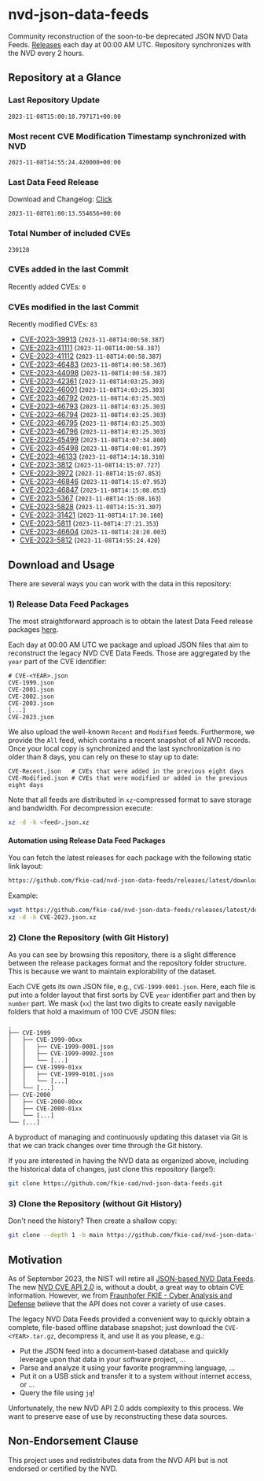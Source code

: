 # nvd-json-data-feeds

Community reconstruction of the soon-to-be deprecated JSON NVD Data Feeds. 
[Releases](https://github.com/fkie-cad/nvd-json-data-feeds/releases/latest) each day at 00:00 AM UTC.
Repository synchronizes with the NVD every 2 hours.

## Repository at a Glance

### Last Repository Update

```plain
2023-11-08T15:00:18.797171+00:00
```

### Most recent CVE Modification Timestamp synchronized with NVD

```plain
2023-11-08T14:55:24.420000+00:00
```

### Last Data Feed Release

Download and Changelog: [Click](https://github.com/fkie-cad/nvd-json-data-feeds/releases/latest)

```plain
2023-11-08T01:00:13.554656+00:00
```

### Total Number of included CVEs

```plain
230128
```

### CVEs added in the last Commit

Recently added CVEs: `0`



### CVEs modified in the last Commit

Recently modified CVEs: `83`

* [CVE-2023-39913](CVE-2023/CVE-2023-399xx/CVE-2023-39913.json) (`2023-11-08T14:00:58.387`)
* [CVE-2023-41111](CVE-2023/CVE-2023-411xx/CVE-2023-41111.json) (`2023-11-08T14:00:58.387`)
* [CVE-2023-41112](CVE-2023/CVE-2023-411xx/CVE-2023-41112.json) (`2023-11-08T14:00:58.387`)
* [CVE-2023-46483](CVE-2023/CVE-2023-464xx/CVE-2023-46483.json) (`2023-11-08T14:00:58.387`)
* [CVE-2023-44098](CVE-2023/CVE-2023-440xx/CVE-2023-44098.json) (`2023-11-08T14:00:58.387`)
* [CVE-2023-42361](CVE-2023/CVE-2023-423xx/CVE-2023-42361.json) (`2023-11-08T14:03:25.303`)
* [CVE-2023-46001](CVE-2023/CVE-2023-460xx/CVE-2023-46001.json) (`2023-11-08T14:03:25.303`)
* [CVE-2023-46792](CVE-2023/CVE-2023-467xx/CVE-2023-46792.json) (`2023-11-08T14:03:25.303`)
* [CVE-2023-46793](CVE-2023/CVE-2023-467xx/CVE-2023-46793.json) (`2023-11-08T14:03:25.303`)
* [CVE-2023-46794](CVE-2023/CVE-2023-467xx/CVE-2023-46794.json) (`2023-11-08T14:03:25.303`)
* [CVE-2023-46795](CVE-2023/CVE-2023-467xx/CVE-2023-46795.json) (`2023-11-08T14:03:25.303`)
* [CVE-2023-46796](CVE-2023/CVE-2023-467xx/CVE-2023-46796.json) (`2023-11-08T14:03:25.303`)
* [CVE-2023-45499](CVE-2023/CVE-2023-454xx/CVE-2023-45499.json) (`2023-11-08T14:07:34.800`)
* [CVE-2023-45498](CVE-2023/CVE-2023-454xx/CVE-2023-45498.json) (`2023-11-08T14:08:01.397`)
* [CVE-2023-46133](CVE-2023/CVE-2023-461xx/CVE-2023-46133.json) (`2023-11-08T14:14:18.310`)
* [CVE-2023-3812](CVE-2023/CVE-2023-38xx/CVE-2023-3812.json) (`2023-11-08T14:15:07.727`)
* [CVE-2023-3972](CVE-2023/CVE-2023-39xx/CVE-2023-3972.json) (`2023-11-08T14:15:07.853`)
* [CVE-2023-46846](CVE-2023/CVE-2023-468xx/CVE-2023-46846.json) (`2023-11-08T14:15:07.953`)
* [CVE-2023-46847](CVE-2023/CVE-2023-468xx/CVE-2023-46847.json) (`2023-11-08T14:15:08.053`)
* [CVE-2023-5367](CVE-2023/CVE-2023-53xx/CVE-2023-5367.json) (`2023-11-08T14:15:08.163`)
* [CVE-2023-5828](CVE-2023/CVE-2023-58xx/CVE-2023-5828.json) (`2023-11-08T14:15:31.307`)
* [CVE-2023-31421](CVE-2023/CVE-2023-314xx/CVE-2023-31421.json) (`2023-11-08T14:17:30.160`)
* [CVE-2023-5811](CVE-2023/CVE-2023-58xx/CVE-2023-5811.json) (`2023-11-08T14:27:21.353`)
* [CVE-2023-46604](CVE-2023/CVE-2023-466xx/CVE-2023-46604.json) (`2023-11-08T14:28:20.003`)
* [CVE-2023-5812](CVE-2023/CVE-2023-58xx/CVE-2023-5812.json) (`2023-11-08T14:55:24.420`)


## Download and Usage

There are several ways you can work with the data in this repository:

### 1) Release Data Feed Packages

The most straightforward approach is to obtain the latest Data Feed release packages [here](https://github.com/fkie-cad/nvd-json-data-feeds/releases/latest).

Each day at 00:00 AM UTC we package and upload JSON files that aim to reconstruct the legacy NVD CVE Data Feeds.
Those are aggregated by the `year` part of the CVE identifier:

```
# CVE-<YEAR>.json
CVE-1999.json
CVE-2001.json
CVE-2002.json
CVE-2003.json
[...]
CVE-2023.json
```

We also upload the well-known `Recent` and `Modified` feeds.
Furthermore, we provide the `All` feed, which contains a recent snapshot of all NVD records.
Once your local copy is synchronized and the last synchronization is no older than 8 days, you can rely on these to stay up to date:

```plain
CVE-Recent.json   # CVEs that were added in the previous eight days
CVE-Modified.json # CVEs that were modified or added in the previous eight days
```

Note that all feeds are distributed in `xz`-compressed format to save storage and bandwidth.
For decompression execute:

```sh
xz -d -k <feed>.json.xz
```


#### Automation using Release Data Feed Packages

You can fetch the latest releases for each package with the following static link layout:

```sh
https://github.com/fkie-cad/nvd-json-data-feeds/releases/latest/download/CVE-<YEAR>.json.xz
```

Example:

```sh
wget https://github.com/fkie-cad/nvd-json-data-feeds/releases/latest/download/CVE-2023.json.xz
xz -d -k CVE-2023.json.xz
```

### 2) Clone the Repository (with Git History)

As you can see by browsing this repository, there is a slight difference between the release packages format and the repository folder structure.
This is because we want to maintain explorability of the dataset.

Each CVE gets its own JSON file, e.g., `CVE-1999-0001.json`.
Here, each file is put into a folder layout that first sorts by CVE `year` identifier part and then by `number` part.
We mask (`xx`) the last two digits to create easily navigable folders that hold a maximum of 100 CVE JSON files:

```plain
.
├── CVE-1999
│   ├── CVE-1999-00xx
│   │   ├── CVE-1999-0001.json
│   │   ├── CVE-1999-0002.json
│   │   └── [...]
│   ├── CVE-1999-01xx
│   │   ├── CVE-1999-0101.json
│   │   └── [...]
│   └── [...]
├── CVE-2000
│   ├── CVE-2000-00xx
│   ├── CVE-2000-01xx
│   └── [...]
└── [...]
```

A byproduct of managing and continuously updating this dataset via Git is that we can track changes over time through the Git history.

If you are interested in having the NVD data as organized above, including the historical data of changes, just clone this repository (large!):

```sh
git clone https://github.com/fkie-cad/nvd-json-data-feeds.git
```

### 3) Clone the Repository (without Git History)

Don't need the history? Then create a shallow copy:

```sh
git clone --depth 1 -b main https://github.com/fkie-cad/nvd-json-data-feeds.git
```

## Motivation

As of September 2023, the NIST will retire all [JSON-based NVD Data Feeds](https://nvd.nist.gov/vuln/data-feeds#divRetirementBanner-1).
The new [NVD CVE API 2.0](https://nvd.nist.gov/developers/vulnerabilities) is, without a doubt, a great way to obtain CVE information.
However, we from [Fraunhofer FKIE - Cyber Analysis and Defense](https://www.fkie.fraunhofer.de/en/departments/cad.html) believe that the API does not cover a variety of use cases.

The legacy NVD Data Feeds provided a convenient way to quickly obtain a complete, file-based offline database snapshot; just download the `CVE-<YEAR>.tar.gz`, decompress it, and use it as you please, e.g.:

* Put the JSON feed into a document-based database and quickly leverage upon that data in your software project, ...
* Parse and analyze it using your favorite programming language, ...
* Put it on a USB stick and transfer it to a system without internet access, or ...
* Query the file using `jq`!

Unfortunately, the new NVD API 2.0 adds complexity to this process.
We want to preserve ease of use by reconstructing these data sources.

## Non-Endorsement Clause

This project uses and redistributes data from the NVD API but is not endorsed or certified by the NVD.